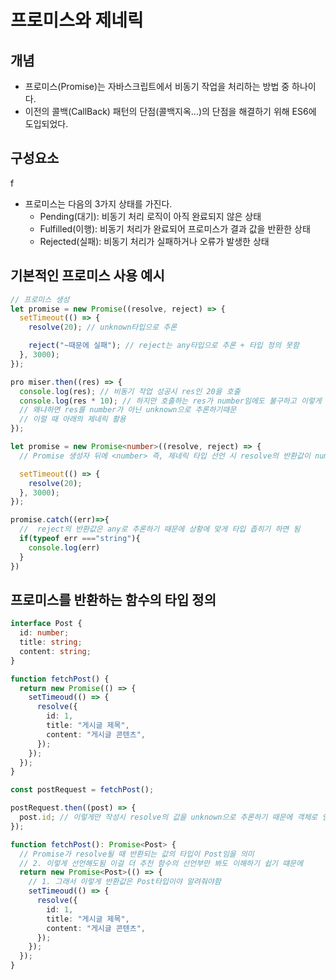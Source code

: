 <!-- @format -->

# 프로미스와 제네릭

## 개념

- 프로미스(Promise)는 자바스크립트에서 비동기 작업을 처리하는 방법 중 하나이다.
- 이전의 콜백(CallBack) 패턴의 단점(콜백지옥...)의 단점을 해결하기 위해 ES6에 도입되었다.

## 구성요소

f

- 프로미스는 다음의 3가지 상태를 가진다.
  - Pending(대기): 비동기 처리 로직이 아직 완료되지 않은 상태
  - Fulfilled(이행): 비동기 처리가 완료되어 프로미스가 결과 값을 반환한 상태
  - Rejected(실패): 비동기 처리가 실패하거나 오류가 발생한 상태

## 기본적인 프로미스 사용 예시

```ts
// 프로미스 생성
let promise = new Promise((resolve, reject) => {
  setTimeout(() => {
    resolve(20); // unknown타입으로 추론

    reject("~때문에 실패"); // reject는 any타입으로 추론 + 타입 정의 못함
  }, 3000);
});

pro miser.then((res) => {
  console.log(res); // 비동기 작업 성공시 res인 20을 호출
  console.log(res * 10); // 하지만 호출하는 res가 number임에도 불구하고 이렇게 하면 에러
  // 왜냐하면 res를 number가 아닌 unknown으로 추론하기때문
  // 이럴 때 아래의 제네릭 활용
});

let promise = new Promise<number>((resolve, reject) => {
  // Promise 생성자 뒤에 <number> 즉, 제네릭 타입 선언 시 resolve의 반환값이 number로 정의

  setTimeout(() => {
    resolve(20);
  }, 3000);
});

promise.catch((err)=>{
  //  reject의 반환값은 any로 추론하기 때문에 상황에 맞게 타입 좁히기 하면 됨
  if(typeof err ==="string"){
    console.log(err)
  }
})


```

## 프로미스를 반환하는 함수의 타입 정의

```ts
interface Post {
  id: number;
  title: string;
  content: string;
}

function fetchPost() {
  return new Promise(() => {
    setTimeoud(() => {
      resolve({
        id: 1,
        title: "게시글 제목",
        content: "게시글 콘텐츠",
      });
    });
  });
}

const postRequest = fetchPost();

postRequest.then((post) => {
  post.id; // 이렇게만 작성시 resolve의 값을 unknown으로 추론하기 때문에 객체로 인식 불가능 -> 에러 발생
});

function fetchPost(): Promise<Post> {
  // Promise가 resolve될 때 반환되는 값의 타입이 Post임을 의미
  // 2. 이렇게 선언해도됨 이걸 더 추천 함수의 선언부만 봐도 이해하기 쉽기 떄문에
  return new Promise<Post>(() => {
    // 1. 그래서 이렇게 반환값은 Post타입이야 알려줘야함
    setTimeoud(() => {
      resolve({
        id: 1,
        title: "게시글 제목",
        content: "게시글 콘텐츠",
      });
    });
  });
}
```
